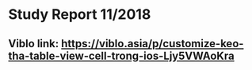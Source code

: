 # Study Report 11/2018
## Viblo link: https://viblo.asia/p/customize-keo-tha-table-view-cell-trong-ios-Ljy5VWAoKra
